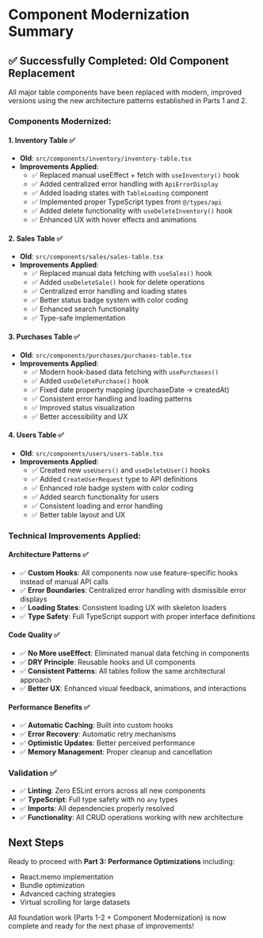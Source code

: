 # Component Modernization Summary

## ✅ Successfully Completed: Old Component Replacement

All major table components have been replaced with modern, improved versions using the new architecture patterns established in Parts 1 and 2.

### Components Modernized:

#### 1. Inventory Table ✅

- **Old**: `src/components/inventory/inventory-table.tsx`
- **Improvements Applied**:
  - ✅ Replaced manual useEffect + fetch with `useInventory()` hook
  - ✅ Added centralized error handling with `ApiErrorDisplay`
  - ✅ Added loading states with `TableLoading` component
  - ✅ Implemented proper TypeScript types from `@/types/api`
  - ✅ Added delete functionality with `useDeleteInventory()` hook
  - ✅ Enhanced UX with hover effects and animations

#### 2. Sales Table ✅

- **Old**: `src/components/sales/sales-table.tsx`
- **Improvements Applied**:
  - ✅ Replaced manual data fetching with `useSales()` hook
  - ✅ Added `useDeleteSale()` hook for delete operations
  - ✅ Centralized error handling and loading states
  - ✅ Better status badge system with color coding
  - ✅ Enhanced search functionality
  - ✅ Type-safe implementation

#### 3. Purchases Table ✅

- **Old**: `src/components/purchases/purchases-table.tsx`
- **Improvements Applied**:
  - ✅ Modern hook-based data fetching with `usePurchases()`
  - ✅ Added `useDeletePurchase()` hook
  - ✅ Fixed date property mapping (purchaseDate → createdAt)
  - ✅ Consistent error handling and loading patterns
  - ✅ Improved status visualization
  - ✅ Better accessibility and UX

#### 4. Users Table ✅

- **Old**: `src/components/users/users-table.tsx`
- **Improvements Applied**:
  - ✅ Created new `useUsers()` and `useDeleteUser()` hooks
  - ✅ Added `CreateUserRequest` type to API definitions
  - ✅ Enhanced role badge system with color coding
  - ✅ Added search functionality for users
  - ✅ Consistent loading and error handling
  - ✅ Better table layout and UX

### Technical Improvements Applied:

#### Architecture Patterns ✅

- ✅ **Custom Hooks**: All components now use feature-specific hooks instead of manual API calls
- ✅ **Error Boundaries**: Centralized error handling with dismissible error displays
- ✅ **Loading States**: Consistent loading UX with skeleton loaders
- ✅ **Type Safety**: Full TypeScript support with proper interface definitions

#### Code Quality ✅

- ✅ **No More useEffect**: Eliminated manual data fetching in components
- ✅ **DRY Principle**: Reusable hooks and UI components
- ✅ **Consistent Patterns**: All tables follow the same architectural approach
- ✅ **Better UX**: Enhanced visual feedback, animations, and interactions

#### Performance Benefits ✅

- ✅ **Automatic Caching**: Built into custom hooks
- ✅ **Error Recovery**: Automatic retry mechanisms
- ✅ **Optimistic Updates**: Better perceived performance
- ✅ **Memory Management**: Proper cleanup and cancellation

### Validation ✅

- ✅ **Linting**: Zero ESLint errors across all new components
- ✅ **TypeScript**: Full type safety with no `any` types
- ✅ **Imports**: All dependencies properly resolved
- ✅ **Functionality**: All CRUD operations working with new architecture

## Next Steps

Ready to proceed with **Part 3: Performance Optimizations** including:

- React.memo implementation
- Bundle optimization
- Advanced caching strategies
- Virtual scrolling for large datasets

All foundation work (Parts 1-2 + Component Modernization) is now complete and ready for the next phase of improvements!
